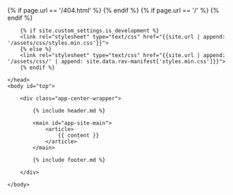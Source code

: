 <!DOCTYPE html>
<html lang="{{site.custom_settings.language_code}}" dir="ltr">
    <head>
        {% if page.url == '/404.html' %}
        <meta name="robots" content="noindex, nofollow">
        {% endif %}
        <meta charset="utf-8">
        <meta name="viewport" content="width=device-width, initial-scale=1, shrink-to-fit=no">
        <meta http-equiv="x-ua-compatible" content="ie=edge">
        {% if page.url == '/' %}
        <meta name="description" content="{{ site.custom_settings.description }}">
        {% endif %}
        <link rel="canonical" href="{{ page.url | replace:'index.html','' | prepend: site.url }}">
        <link rel="shortcut icon" type="image/x-icon" href="{{site.url}}/favicon.ico">
        <link href="https://fonts.googleapis.com/css?family=Roboto:400,700" rel="stylesheet">
        <title>{% if page.url == '/' %}{{site.custom_settings.name}} - {{site.custom_settings.description}}{% else %}{{page.title}} - {{site.custom_settings.name}}{% endif %}</title>

        {% if site.custom_settings.is_development %}
        <link rel="stylesheet" type="text/css" href="{{site.url | append: '/assets/css/styles.min.css'}}">
        {% else %}
        <link rel="stylesheet" type="text/css" href="{{site.url | append: '/assets/css/' | append: site.data.rev-manifest['styles.min.css']}}">
        {% endif %}

    </head>
    <body id="top">

        <div class="app-center-wrapper">

            {% include header.md %}

            <main id="app-site-main">
                <article>
                    {{ content }}
                </article>
            </main>

            {% include footer.md %}

        </div>

    </body>
</html>

<!-- Generated with Jeykll {{site.github.versions.jekyll}} at {{ 'now' | date: '%F %T' }} -->
